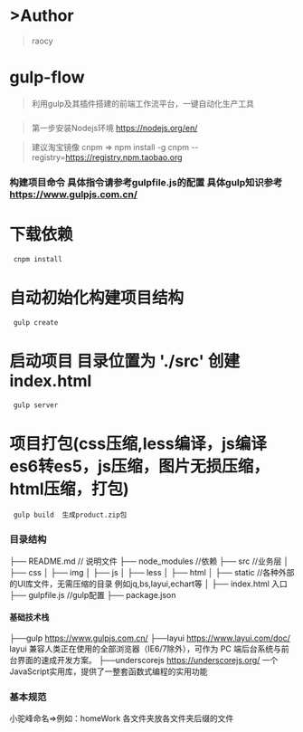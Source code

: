 # >Author
  >raocy
  
# gulp-flow
> 利用gulp及其插件搭建的前端工作流平台，一键自动化生产工具
>

### 

>第一步安装Nodejs环境 https://nodejs.org/en/  

>建议淘宝镜像 cnpm  =>   npm install -g cnpm --registry=https://registry.npm.taobao.org

### 构建项目命令 具体指令请参考gulpfile.js的配置  具体gulp知识参考 https://www.gulpjs.com.cn/

   # 下载依赖  
     cnpm install
     
   # 自动初始化构建项目结构 
     gulp create 
     
   # 启动项目 目录位置为 './src'  创建index.html   
     gulp server
     
   # 项目打包(css压缩,less编译，js编译es6转es5，js压缩，图片无损压缩，html压缩，打包)
     gulp build  生成product.zip包

### 目录结构
    
├── README.md                // 说明文件
├── node_modules    //依赖
├── src    //业务层
│   ├── css 
│   ├── img
│   ├── js
│   ├── less
│   ├── html
│   ├── static //各种外部的UI库文件，无需压缩的目录 例如jq,bs,layui,echart等
│   ├── index.html  入口
├── gulpfile.js  //gulp配置
├── package.json 

#### 基础技术栈
 ├──gulp   https://www.gulpjs.com.cn/ 
 ├──layui  https://www.layui.com/doc/ layui 兼容人类正在使用的全部浏览器（IE6/7除外），可作为 PC 端后台系统与前台界面的速成开发方案。
 ├──underscorejs  https://underscorejs.org/  一个JavaScript实用库，提供了一整套函数式编程的实用功能
### 基本规范
 小驼峰命名=>例如：homeWork
 各文件夹放各文件夹后缀的文件